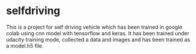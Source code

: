 # selfdriving
This is a project for self driving vehicle which has been trained in google colab using cnn model with tensorflow and keras. 
It has been trained under udacity training mode, collected a data and images and has been trained as a model.h5 file. 
